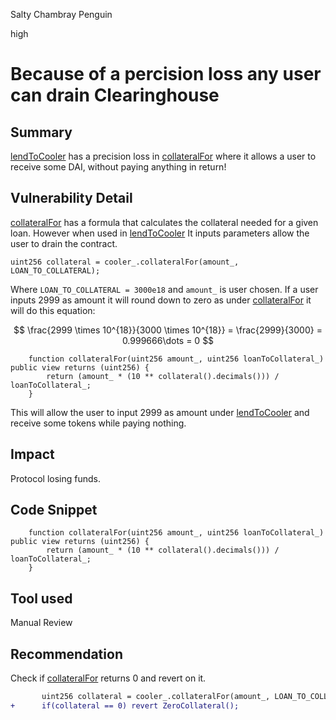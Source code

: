 Salty Chambray Penguin

high

# Because of a percision loss any user can drain **Clearinghouse**
## Summary
[lendToCooler](https://github.com/sherlock-audit/2023-08-cooler/blob/main/Cooler/src/Clearinghouse.sol#L129-L152) has a precision loss in [collateralFor](https://github.com/sherlock-audit/2023-08-cooler/blob/main/Cooler/src/Clearinghouse.sol#L138) where it allows a user to receive some DAI, without paying anything in return!

## Vulnerability Detail
[collateralFor](https://github.com/sherlock-audit/2023-08-cooler/blob/main/Cooler/src/Cooler.sol#L371-L373) has a formula that calculates the collateral needed for a given loan. However when used in [lendToCooler](https://github.com/sherlock-audit/2023-08-cooler/blob/main/Cooler/src/Clearinghouse.sol#L129-L152) It inputs parameters allow the user to drain the contract. 
```solidity
uint256 collateral = cooler_.collateralFor(amount_, LOAN_TO_COLLATERAL);
```
Where `LOAN_TO_COLLATERAL = 3000e18` and `amount_` is user chosen. If a user inputs 2999 as amount it will round down to zero as under [collateralFor](https://github.com/sherlock-audit/2023-08-cooler/blob/main/Cooler/src/Cooler.sol#L371-L373) it will do this equation: 

$$
\frac{2999 \times 10^{18}}{3000 \times 10^{18}} = \frac{2999}{3000} = 0.999666\dots = 0
$$

```solidity
    function collateralFor(uint256 amount_, uint256 loanToCollateral_) public view returns (uint256) {
        return (amount_ * (10 ** collateral().decimals())) / loanToCollateral_;
    }
```
This will allow the user to input 2999 as amount under  [lendToCooler](https://github.com/sherlock-audit/2023-08-cooler/blob/main/Cooler/src/Clearinghouse.sol#L129-L152) and receive some tokens while paying nothing.

## Impact
Protocol losing funds.

## Code Snippet
```solidity
    function collateralFor(uint256 amount_, uint256 loanToCollateral_) public view returns (uint256) {
        return (amount_ * (10 ** collateral().decimals())) / loanToCollateral_;
    }
```
## Tool used

Manual Review

## Recommendation
Check if [collateralFor](https://github.com/sherlock-audit/2023-08-cooler/blob/main/Cooler/src/Cooler.sol#L371-L373) returns 0 and revert on it.
```diff
       uint256 collateral = cooler_.collateralFor(amount_, LOAN_TO_COLLATERAL);
+      if(collateral == 0) revert ZeroCollateral();
```